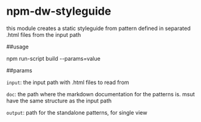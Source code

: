 # npm-dw-styleguide

this module creates a static styleguide from pattern defined in separated .html files from the input path

##usage
  
  npm run-script build --params=value

##params

  `input`: the input path with .html files to read from
  
  `doc`: the path where the markdown documentation for the patterns is. msut have the same structure as the input path
  
  `output`: path for the standalone patterns, for single view 

